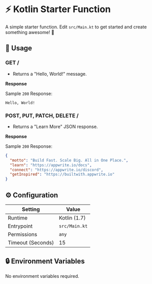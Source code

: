 # ⚡ Kotlin Starter Function

A simple starter function. Edit `src/Main.kt` to get started and create something awesome! 🚀

## 🧰 Usage

### GET /

- Returns a "Hello, World!" message.

**Response**

Sample `200` Response:

```text
Hello, World!
```

### POST, PUT, PATCH, DELETE /

- Returns a "Learn More" JSON response.

**Response**

Sample `200` Response:

```json
{
  "motto": "Build Fast. Scale Big. All in One Place.",
  "learn": "https://appwrite.io/docs",
  "connect": "https://appwrite.io/discord",
  "getInspired": "https://builtwith.appwrite.io"
}
```

## ⚙️ Configuration

| Setting           | Value          |
|-------------------|----------------|
| Runtime           | Kotlin (1.7)   |
| Entrypoint        | `src/Main.kt`  |
| Permissions       | `any`          |
| Timeout (Seconds) | 15             |

## 🔒 Environment Variables

No environment variables required.
